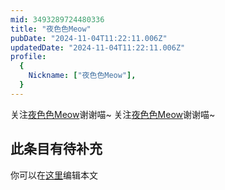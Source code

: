 ```yaml
---
mid: 3493289724480336
title: "夜色色Meow"
pubDate: "2024-11-04T11:22:11.006Z"
updatedDate: "2024-11-04T11:22:11.006Z"
profile:
  {
    Nickname: ["夜色色Meow"],
  }
---
```


关注[夜色色Meow](https://space.bilibili.com/3493289724480336)谢谢喵~ 关注[夜色色Meow](https://space.bilibili.com/3493289724480336)谢谢喵~

## 此条目有待补充
你可以在[这里](https://github.com/Yuhanawa/VTuber.ICU-Content/edit/master/v/夜色色Meow/index.md)编辑本文
